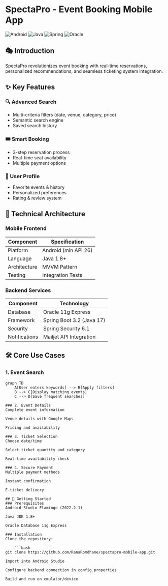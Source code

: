 # SpectaPro - Event Booking Mobile App

![Android](https://img.shields.io/badge/Android-API_26%2B-3DDC84?logo=android)
![Java](https://img.shields.io/badge/Java-1.8%2B-007396?logo=java)
![Spring](https://img.shields.io/badge/Spring_Boot-3.2-6DB33F?logo=spring)
![Oracle](https://img.shields.io/badge/Oracle-11g-F80000?logo=oracle)

## 🎭 Introduction
SpectaPro revolutionizes event booking with real-time reservations, personalized recommendations, and seamless ticketing system integration.

## ✨ Key Features
### 🔍 Advanced Search
- Multi-criteria filters (date, venue, category, price)
- Semantic search engine
- Saved search history

### 🎟️ Smart Booking
- 3-step reservation process
- Real-time seat availability
- Multiple payment options

### 👤 User Profile
- Favorite events & history
- Personalized preferences
- Rating & review system

## 📱 Technical Architecture
### Mobile Frontend
| Component       | Specification              |
|-----------------|----------------------------|
| Platform        | Android (min API 26)       |
| Language        | Java 1.8+                  |
| Architecture    | MVVM Pattern               |
| Testing         | Integration Tests          |

### Backend Services
| Component       | Technology                 |
|-----------------|----------------------------|
| Database        | Oracle 11g Express         |
| Framework       | Spring Boot 3.2 (Java 17)  |
| Security        | Spring Security 6.1        |
| Notifications   | Mailjet API Integration    |

## 🛠️ Core Use Cases
### 1. Event Search
```mermaid
graph TD
    A[User enters keywords] --> B[Apply filters]
    B --> C[Display matching events]
    C --> D[Save frequent searches]

### 2. Event Details
Complete event information

Venue details with Google Maps

Pricing and availability

### 3. Ticket Selection
Choose date/time

Select ticket quantity and category

Real-time availability check

### 4. Secure Payment
Multiple payment methods

Instant confirmation

E-ticket delivery

## 🚀 Getting Started
### Prerequisites
Android Studio Flamingo (2022.2.1)

Java JDK 1.8+

Oracle Database 11g Express

### Installation
Clone the repository:

    ```bash
git clone https://github.com/RanaRomdhane/spectapro-mobile-app.git

Import into Android Studio

Configure backend connection in config.properties

Build and run on emulator/device